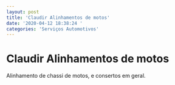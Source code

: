 ```yaml
---
layout: post
title: 'Claudir Alinhamentos de motos'
date: '2020-04-12 18:38:24 '
categories: 'Serviços Automotivos'
---
```


# Claudir Alinhamentos de motos

Alinhamento de chassi de motos, e consertos em geral.

